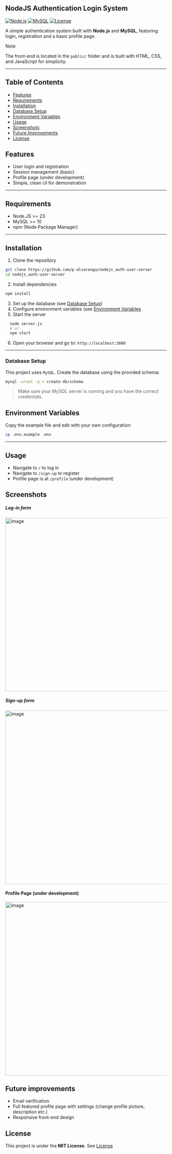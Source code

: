 ## NodeJS Authentication Login System

[![Node.js](https://img.shields.io/badge/Node.js-v23-green)](https://nodejs.org/)
[![MySQL](https://img.shields.io/badge/MySQL-v10-blue)](https://www.mysql.com/)
[![License](https://img.shields.io/badge/License-MIT-yellow)](LICENSE)

A simple authentication system built with **Node.js** and **MySQL**, featuring login, registration and a basic profile page. 



> [!NOTE]
> The front-end is located in the `public/` folder and is built with HTML, CSS, and JavaScript for simplicity.

---

## Table of Contents 

- [Features](#features)
- [Requirements](#requirements)
- [Installation](#installation)
- [Database Setup](#database-setup)
- [Environment Variables](#environment-variables)
- [Usage](#usage)
- [Screenshots](#screenshots)
- [Future Improvements](#future-improvements)
- [License](#license)


## Features
- User login and registration
- Session management (basic)
- Profile page (under development)
- Simple, clean UI for demonstration

--- 

## Requirements 

- Node.JS >= 23
- MySQL >= 10 
- npm (Node Package Manager) 

--- 

## Installation

1. Clone the repository
```bash
git clone https://github.com/p-alvarenga/nodejs_auth-user-server
cd nodejs_auth-user-server
```
2. Install dependencies
```bash
npm install 
```
3. Set up the database (see [Database Setup](#database-setup))
4. Configure environment variables (see [Environment Variables](#environment-variables)
5. Start the server
```bash
  node server.js
  # or
  npm start
```
6. Open your browser and go to: `http://localhost:3000`

---

### Database Setup

This project uses `MySQL`. Create the database using the provided schema: 
```bash
mysql -uroot -p < create-db/schema
```

> Make sure your MySQL server is running and you have the correct credentials.

## Environment Variables
Copy the example file and edit with your own configuration: 

```bash
cp .env.example .env
```

--- 

## Usage 
- Navigate to `/` to log in
- Navigate to `/sign-up` to register
- Profile page is at `/profile` (under development) 


## Screenshots

##### Log-in form 
<img width="542" height="auto" alt="image" src="https://github.com/user-attachments/assets/efba4a2d-d339-4c27-aea3-4ecce2dd1062" />


##### Sign-up form 
<img width="542" height="auto" alt="image" src="https://github.com/user-attachments/assets/bc8615f6-55c4-48e8-b9c7-e518ca52592d" />

#### Profile Page (under development)
<img width="542" height="auto" alt="image" src="https://github.com/user-attachments/assets/2ddee16c-ed32-438a-b3cf-ed804f1663a3" />

## Future improvements
- Email verification
- Full featured profile page with settings (change profile picture, description etc.)
- Responsive front-end design

## License 
This project is under the **MIT License**. See [License](LICENSE)

